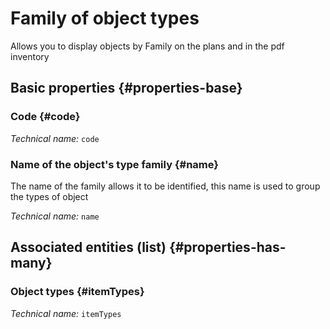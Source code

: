 # Family of object types
<!--- THIS FILE IS GENERATED PLEASE DO NOT EDIT IT DIRECTLY --->

Allows you to display objects by Family on the plans and in the pdf inventory

## Basic properties {#properties-base}

### Code {#code}



*Technical name:* ```code```

### Name of the object's type family {#name}

The name of the family allows it to be identified, this name is used to group the types of object

*Technical name:* ```name```




## Associated entities (list) {#properties-has-many}

### Object types {#itemTypes}



*Technical name:* ```itemTypes```




